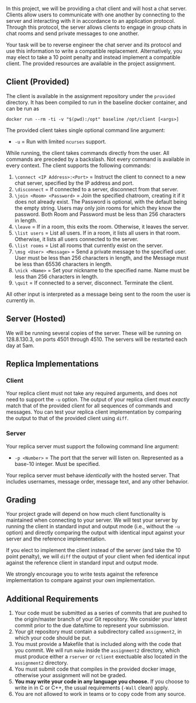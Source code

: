 In this project, we will be providing a chat client and will host a
chat server. Clients allow users to communicate with one another by
connecting to the server and interacting with it in accordance to an
application protocol. Through this protocol, the server allows clients
to engage in group chats in chat rooms and send private messages to
one another.

Your task will be to reverse engineer the chat server and its protocol
and use this information to write a compatible replacement. Alternatively,
you may elect to take a 10 point penalty and instead implement a
compatible client.  The provided resources are available in the project
assignment.

## Client (Provided)

The client is available in the assignment repository under the `provided`
directory. It has been compiled to run in the baseline docker container, and
can be run as

    docker run --rm -ti -v "$(pwd):/opt" baseline /opt/client [<args>]

The provided client takes single optional command line argument:

 * `-u` = Run with limited `ncurses` support.

While running, the client takes commands directly from the user. All
commands are preceded by a backslash. Not every command is available
in every context. The client supports the following commands:

 1. `\connect <IP Address>:<Port>` = Instruct the client to connect to a
    new chat server, specified by the IP address and port.
 2. `\disconnect` = If connected to a server, disconnect from that server.
 3. `\join <Room> <Password>` = Join the specified chatroom, creating it if
    it does not already exist. The Password is optional, with the default
    being the empty string. Users may only join rooms for which they know
    the password. Both Room and Password must be less than 256 characters
    in length.
 4. `\leave` = If in a room, this exits the room. Otherwise, it leaves the
    server.
 5. `\list users` = List all users. If in a room, it lists all users in
    that room. Otherwise, it lists all users connected to the server.
 6. `\list rooms` = List all rooms that currently exist on the server.
 7. `\msg <User> <Message>` = Send a private message to the specified user.
    User must be less than 256 characters in length, and the Message must be
    less than 65536 characters in length.
 8. `\nick <Name>` = Set your nickname to the specified name. Name must be
    less than 256 characters in length.
 9. `\quit` = If connected to a server, disconnect. Terminate the client.

All other input is interpreted as a message being sent to the room the
user is currently in.

## Server (Hosted)

We will be running several copies of the server. These will be running on
128.8.130.3, on ports 4501 through 4510. The servers will be restarted
each day at 5am.

## Replica Implementations

### Client

Your replica client must not take any required arguments, and does not
need to support the `-u` option. The output of your replica client must
*exactly* match that of the provided client for all sequences of
commands and messages. You can test your replica client implementation
by comparing the output to that of the provided client using `diff`.

### Server

Your replica server must support the following command line argument:

 * `-p <Number>` = The port that the server will listen on. Represented
   as a base-10 integer. Must be specified.

Your replica server must behave *identically* with the hosted server.
That includes usernames, message order, message text, and any other
behavior.

## Grading

Your project grade will depend on how much client functionality is
maintained when connecting to your server. We will test your server by
running the client in standard input and output mode (i.e., without
the `-u` option) and directly comparing the output with identical input
against your server and the reference implementation.

If you elect to implement the client instead of the server (and take
the 10 point penalty), we will `diff` the output of your client when fed
identical input against the reference client in standard input and
output mode.

We strongly encourage you to write tests against the reference
implementation to compare against your own implementation.

## Additional Requirements

 1. Your code must be submitted as a series of commits that are pushed to
    the origin/master branch of your Git repository. We consider your latest
    commit prior to the due date/time to represent your submission.
 2. Your git repository must contain a subdirectory called `assignment2`, in
    which your code should be put.
 3. You must provide a Makefile that is included along with the code that you
    commit. We will run `make` inside the `assignment2` directory, which must
    produce either a `rserver` or `rclient` exectuable also located in the
    `assignment2` directory.
 4. You must submit code that compiles in the provided docker image, otherwise
    your assignment will not be graded.
 5. **You may write your code in any language you choose.** If you choose
    to write in in C or C++, the usual requirements (`-Wall` clean) apply.
 6. You are not allowed to work in teams or to copy code from any source.
